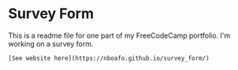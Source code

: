 # Survey Form

This is a readme file for one part of my FreeCodeCamp portfolio. I'm working on a survey form.

	[See website here](https://nboafo.github.io/survey_form/)
